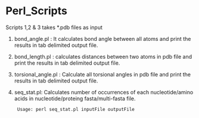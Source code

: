 # Perl_Scripts

Scripts 1,2 & 3 takes *.pdb files as input
1. bond_angle.pl : 
It calculates bond angle between all atoms and print the results in tab delimited output file.
2. bond_length.pl :
calculates distances between two atoms in pdb file and print the results in tab delimited output file.
3. torsional_angle.pl :
Calculate all torsional angles in pdb file and print the results in tab delimited output file.
4. seq_stat.pl:
Calculates number of occurrences of each nucleotide/amino acids in nucleotide/proteing fasta/multi-fasta file.

        Usage: perl seq_stat.pl inputFile outputFile
